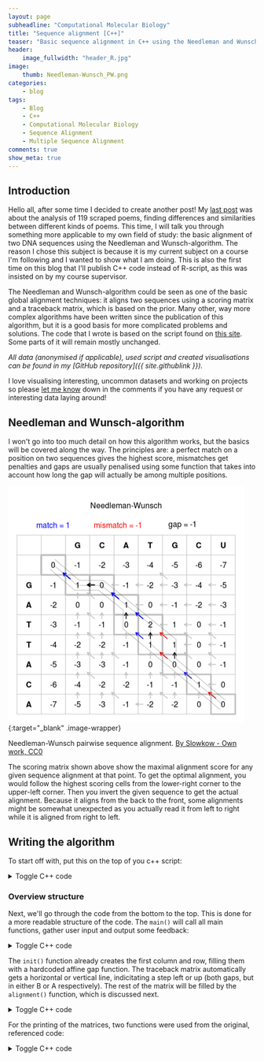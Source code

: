 ```yaml
---
layout: page
subheadline: "Computational Molecular Biology"
title: "Sequence alignment [C++]"
teaser: "Basic sequence alignment in C++ using the Needleman and Wunsch-algorithm."
header:
    image_fullwidth: "header_R.jpg"
image:
    thumb: Needleman-Wunsch_PW.png
categories:
    - blog
tags:
    - Blog
    - C++
    - Computational Molecular Biology
    - Sequence Alignment
    - Multiple Sequence Alignment
comments: true
show_meta: true
---
```



## Introduction

Hello all, after some time I decided to create another post! My [last post](/blog/Poetry/) was about the analysis of 119 scraped poems, finding differences and similarities between different kinds of poems. This time, I will talk you through something more applicable to my own field of study: the basic alignment of two DNA sequences using the Needleman and Wunsch-algorithm. The reason I chose this subject is because it is my current subject on a course I'm following and I wanted to show what I am doing.
This is also the first time on this blog that I'll publish C++ code instead of R-script, as this was insisted on by my course supervisor.

The Needleman and Wunsch-algorithm could be seen as one of the basic global alignment techniques: it aligns two sequences using a scoring matrix and a traceback matrix, which is based on the prior. Many other, way more complex algorithms have been written since the publication of this algorithm, but it is a good basis for more complicated problems and solutions. The code that I wrote is based on the script found on [this site](http://www.rolfmuertter.com/code/nw.php). Some parts of it will remain mostly unchanged.

*All data (anonymised if applicable), used script and created visualisations can be found in my [GitHub repository]({{ site.githublink }}).*

I love visualising interesting, uncommon datasets and working on projects so please [let me know](#disqus_thread) down in the comments if you have any request or interesting data laying around!

## Needleman and Wunsch-algorithm

I won't go into too much detail on how this algorithm works, but the basics will be covered along the way.
The principles are: a perfect match on a position on two sequences gives the highest score, mismatches get penalties and gaps are usually penalised using some function that takes into account how long the gap will actually be among multiple positions.

![Image not found!](/images/Cpp/2018-03-21_Needleman-Wunsch_pairwise_sequence_alignment.png){:target="_blank" .image-wrapper}
    
<p class="image-caption">Needleman-Wunsch pairwise sequence alignment. <a href="https://commons.wikimedia.org/w/index.php?curid=31963972">By Slowkow - Own work, CC0</a></p>

The scoring matrix shown above show the maximal alignment score for any given sequence alignment at that point. To get the optimal alignment, you would follow the highest scoring cells from the lower-right corner to the upper-left corner. Then you invert the given sequence to get the actual alignment. Because it aligns from the back to the front, some alignments might be somewhat unexpected as you actually read it from left to right while it is aligned from right to left.

## Writing the algorithm

To start off with, put this on the top of you c++ script:

<details>
  <summary class="summary">Toggle C++ code</summary>
  <div markdown="1">
```cpp
#include <iostream>
#include <fstream>
#include <string>
#include <cmath>
#include <algorithm>
#include <time.h>

using namespace std;
```
  </div>
</details>

Some functions will need these to be executed.

### Scoring methods

First things first, we'll determine the scoring method that will be used. This will be done by using a substitution scoring matrix in which all possible combinations are given a certain score:

|         |  C  |  T  |  A  |  G  |
|:-------:|:---:|:---:|:---:|:---:|
|  **C**  |  5  |  -2 |  -5 |  -5 |
|  **T**  |  -2 |  5  |  -5 |  -5 |
|  **A**  |  -5 |  -5 |  5  |  -2 |
|  **G**  |  -5 |  -5 |  -2 |  5  |

The reason for the -2 in A-G and C-T matching is because purine-purine (A/G) and pyrimidine-pyrimidine (C/T) mutations are biologically seen more common than other mutations. In combination with the affine gap function, the algorithm might prefer a longer gap over a gap interrupted by one of these mutations.

The gap penalty will be calculated by the function ```gap_affinity()```, which defines an "affine gap penalty": the initial gap penalty will be higher with every directly following gap receiving a lower penalty. This ensures the algorithm to favor longer gaps over multiple singular gaps, which is also biologically seen more realistic.

<details>
  <summary class="summary">Toggle C++ code</summary>
  <div markdown="1">
```cpp
int gap_affinity (int gap, int gap_ext, int& length){
    int gap_aff = gap + (gap_ext * length);

    return gap_aff;
}
```
  </div>
</details>

### Overview structure

Next, we'll go through the code from the bottom to the top. This is done for a more readable structure of the code.
The ```main()``` will call all main functions, gather user input and output some feedback:

<details>
  <summary class="summary">Toggle C++ code</summary>
  <div markdown="1">
```cpp
int main (int argc, char** argv){
    string A, B; // sequence to be aligned A and B
    string A_al, B_al = ""; // aligned sequence A and B
    bool print_mat; // whether to print matrices etc or just the aligned sequence
    bool print_align; // if alignments should be printed
    int align_nuc = 150; // amount of nucleotides per row
    int a = 5; // match
    int b = -2; // purine-purine / pyrimidine-pyrimidine
    int c = -5; // mismatch
    int gap = 2; // initial gap penalty. Gap penalty is lower than mismatch: two sequences from same species assumed.
    float gap_ext = 1; // bigger gap penalties for affine gap penalty
    string line; // reading in data
      
    // User interface
    cout << endl << "Print matrices? [0/1]" << endl;
    cin >> print_mat;
    cout << "Print alignments? [0/1]" << endl;
    cin >> print_align;
    cout << "Nucleotides per row? (150 recommended)" << endl;
    cin >> align_nuc;

    cout << "==============================" << endl;

    // Read in the alignments
    ifstream myfile ("sequences.txt");
    if (myfile.is_open()){
        getline (myfile,line);
        A = line;
        A.erase( A.end()-1 ); // remove whitespace at end
        getline (myfile,line);
        B = line;
        myfile.close();
    }else{
        cout << "Unable to open file";
        return 1;
    }

    // Run the alignment script
    int A_n = A.length();
    int B_n = B.length();

    NW (A, B, A_al, B_al, A_n, B_n, a, b, c, gap, gap_ext, print_align, print_mat, align_nuc);

    // Output parameters
    cout << endl << "Used parameters:" << endl;
    cout << "Match = " << a << endl;
    cout << "Mismatch = " << c << endl;
    cout << "Purine/purine or pyrimidine/pyrimidine = " << b << endl;
    cout << "Gap = -" << gap << endl;
    cout << "Extended gap = -" << gap_ext << endl;

    return 0;
}
```
  </div>
</details>

As you can see, several variables are initialised and the sequences A and B will be read in from a file called "*sequences.txt*". ```NW()``` is the algorithm which will align the sequences. Let's head to this function and see what it does!

First, the required matrices are created and then initialised by ```init()```. The horizontal axis will cover sequence A and the vertical axis sequence B. After this, the ```alignment()``` function will actually align the two sequences *from the back to the front*: this will sometimes result in a somewhat counterintuitive global alignment. The execution time is being calculated for evaluation purposes, but can easily be skipped by editing it yourself. 

After the calculations, the matrices and alignment are optionally printed and the results are exported together with the used parameters. Some print/export operations are not written in a seperate function and the reason is quite simple: I sadly didn't have the time to convert them in a function.

Printing of the alignment is done using a more biologically relevant method: nucleotides *n* through *n+align_nuc* of aligned sequences A and B are printed below each other iteratively, giving more insight in the alignment.

<details>
  <summary class="summary">Toggle C++ code</summary>
  <div markdown="1">
```cpp
// Initiate matrices, align and export
int** NW (string A, string B, string& A_al, string& B_al, int A_n, int B_n, int a, int b, int c, int gap, int gap_ext, bool print_align, bool print_mat, int align_nuc){
    // Create alignment matrix
    int** M = new int* [B_n+1];
    for( int i = 0; i <= B_n; i++ ){
        M[i] = new int [A_n+1];
    }

    // Create traceback matrix
    char** M_tb = new char* [B_n+1];
    for( int i = 0; i <= B_n; i++ ){
        M_tb[i] = new char [A_n+1];
    }

    clock_t t; // for timing execution
    t = clock(); // get time of start

    // Initialize traceback and F matrix (fill in first row and column)
    init (M, M_tb, A_n, B_n, gap, gap_ext);


    // Create alignment
    alignment (M, M_tb, A, B, A_al, B_al, A_n, B_n, a, b, c, gap, gap_ext);

    t = clock() - t; // get time when finished
    int score = M[B_n][A_n]; // get alignment score

    if(print_mat == 1){
        print_mtx(M, A, B, A_n, B_n);
        print_tb(M_tb, A, B, A_n, B_n);
    }

    if(print_align == 1){
        cout << endl << "Alignments:" << endl;
        int start = 0; // start of new line for printing alignments
        int cntr = 0; // iterator for printing alignments
        int Al_n = A_al.length(); // length of alignment
        do{
            cout << start+1 << " A: ";
            for (cntr = start; cntr < start+align_nuc; cntr++){
                if(cntr < Al_n){
                    cout << A_al[cntr];
                }else{
                    break;
                }
            }
            cout << " " << cntr << endl << start+1 << " B: ";
            for (cntr = start; cntr < start+align_nuc; cntr++){
                if(cntr < Al_n){
                    cout << B_al[cntr];
                }else{
                    break;
                }
            }
            cout << " " << cntr << endl << endl;
            start += align_nuc;
        }while(start <= Al_n);
    }

    // Show score and runtime
    cout << "Alignment score: " << score << endl;
    cout << "Alignment took " << t << "clicks (" << (t)/CLOCKS_PER_SEC << "seconds).\n";

    // Export alignment to file
    cout << "Exporting results..." << endl;
    ofstream myfile;
    myfile.open ("alignment.txt");
    myfile << "Used parameters:\n";
    myfile << "Match = " << a << "\n";
    myfile << "Mismatch = " << c << "\n";
    myfile << "Purine/purine or pyrimidine/pyrimidine = " << b << "\n";
    myfile << "Gap = -" << gap << "\n";
    myfile << "Extended gap = -" << gap_ext << "\n";
    myfile << "Average elapsed time = " << t << " - " << (t)/CLOCKS_PER_SEC << " [clicks - seconds]." << endl << endl;
    myfile << "Input A:\n" << A << "\n";
    myfile << "Input B:\n" << B << "\n";
    myfile << "\nAlignment:\n";
    int start = 0; // start of new line for printing alignments
    int cntr = 0; // iterator for printing alignments
    int Al_n = A_al.length(); // length of alignment
    do{
        myfile << start+1 << " A: ";
        for (cntr = start; cntr < start+align_nuc; cntr++){
            if(cntr < Al_n){
                myfile << A_al[cntr];
            }else{
                break;
            }
        }
        myfile << " " << cntr << "\n" << start+1 << " B: ";
        for (cntr = start; cntr < start+align_nuc; cntr++){
            if(cntr < Al_n){
                myfile << B_al[cntr];
            }else{
                break;
            }
        }
        myfile << " " << cntr << "\n\n";
        start += align_nuc;
    }while(start <= Al_n);
    myfile << "Alignment score: " << score << "\n";
    myfile.close();

    // Export scoring matrix to file
    myfile.open ("mtx_scoring.txt");
    myfile << "-\t-\t";
    for( int j = 0; j < A_n; j++ ){
        myfile << A[j] << "\t";
    }
    myfile << "\n-\t";
    for( int i = 0; i <= B_n; i++ ){
        int j = 0;
        if( i > 0){
            myfile << B[i-1] << "\t";
        }
        do{
            myfile << M[i][j] << "\t";
            j++;
        }while(j < A_n);
        myfile << M[i][j] << "\n";
    }
    myfile.close();

    // Export traceback matrix to file
    myfile.open ("mtx_trace.txt");
    myfile << "-\t-\t";
    for( int j = 0; j < A_n; j++ ){
        myfile << A[j] << "\t";
    }
    myfile << "\n-\t";
    for( int i = 0; i <= B_n; i++ ){
        int j = 0;
        if( i > 0){
            myfile << B[i-1] << "\t";
        }
        do{
            myfile << M_tb[i][j] << "\t";
            j++;
        }while(j < A_n);
        myfile << M_tb[i][j] << "\n";
    }
    myfile.close();
    cout << "Results exported!" << endl;

    // Free memory
    for( int i = 0; i <= B_n; i++ )  delete M[i];
    delete[] M;
    for( int i = 0; i <= B_n; i++ )  delete M_tb[i];
    delete[] M_tb;

    return 0;
}
```
  </div>
</details>

The ```init()``` function already creates the first column and row, filling them with a hardcoded affine gap function. The traceback matrix automatically gets a horizontal or vertical line, indicitating a step left or up (both gaps, but in either B or A respectively). The rest of the matrix will be filled by the ```alignment()``` function, which is discussed next.

<details>
  <summary class="summary">Toggle C++ code</summary>
  <div markdown="1">
```cpp
// Initialise scoring matrix with first row and column
void  init (int** M, char** M_tb, int A_n, int B_n, int gap, int gap_ext){
    M[0][0] =  0;
    M_tb[0][0] = 'n';

    int i=0, j=0;

    for( j = 1; j <= A_n; j++ ){
        M[0][j] = - ( gap + ( gap_ext * (j - 1) ) ); // manually apply affine gap
        M_tb[0][j] =  '-';
    }
    for( i = 1; i <= B_n; i++ ){
        M[i][0] = - ( gap + ( gap_ext * (i - 1) ) ); // manually apply affine gap
        M_tb[i][0] =  '|';
    }
}
```
  </div>
</details>

### Aligning the sequences

The alignment is made by the function ```alignment()```, which also takes the gap penalty as variable to feed into the affine gap function. First, the algorithm scores all possible alignment possibilities in the scoring matrix using the substitution scoring matrix. Secondly, the traceback matrix is created, based on the scoring matrix: From the lower-right corner, the highest scoring cell directly above, diagonally left or left indicates the next step in the alignment up to the upper left corner. This will lead to the final, most optimal global alignment. Lastly, the traceback matrix is used to create the *backward* alignments: it follows the traceback along the highest scoring cells from the lower-right corner to the upper-right corner, introducing gaps in sequence A or B when not going diagonal.

<details>
  <summary class="summary">Toggle C++ code</summary>
  <div markdown="1">
```cpp
// Needleman and Wunsch algorithm
int alignment (int** M, char** M_tb, string A, string B, string& A_al, string& B_al, int A_n, int B_n, int a, int b, int c, int gap, int gap_ext){
    int x = 0, y = 0;
    int scU, scD, scL; // scores for respectively cell above, diagonal and left
    char ptr, nuc;
    int i = 0, j = 0;
    int length = 0; // initial gap length

    // create substitution scoring matrix
    const int  s[4][4] =   {
                            { a, b, c, c },
                            { b, a, c, c },
                            { c, c, a, b },
                            { c, c, b, a }
                           };

    for( i = 1; i <= B_n; i++ ){
        for( j = 1; j <= A_n; j++ ){
            nuc = A[j-1];

            switch( nuc )
            {
                case 'C':  x = 0;  break;
                case 'T':  x = 1;  break;
                case 'A':  x = 2;  break;
                case 'G':  x = 3;
            }

            nuc = B[i-1];

            switch( nuc )
            {
                case 'C':  y = 0;  break;
                case 'T':  y = 1;  break;
                case 'A':  y = 2;  break;
                case 'G':  y = 3;
            }

            scU = M[i-1][j] - gap_affinity(gap, gap_ext, length); // get score if trace would go up
            scD = M[i-1][j-1] + s[x][y]; // get score if trace would go diagonal
            scL = M[i][j-1] - gap_affinity(gap, gap_ext, length); // get score if trace would go left

            M[i][j] = max_score (scU, scD, scL, &ptr, length); // get max score for current optimal global alignment

            M_tb[i][j] = ptr;
        }
    }
    i--; j--;

    while( i > 0 || j > 0 ){
        switch( M_tb[i][j] )
        {
            case '|' :      A_al += '-';
                            B_al += B[i-1];
                            i--;
                            break;

            case '\\':      A_al += A[j-1];
                            B_al += B[i-1];
                            i--;  j--;
                            break;

            case '-' :      A_al += A[j-1];
                            B_al += '-';
                            j--;
        }
    }

    reverse( A_al.begin(), A_al.end() );
    reverse( B_al.begin(), B_al.end() );

    return  0 ;
}
```
  </div>
</details>

For the printing of the matrices, two functions were used from the original, referenced code:

<details>
  <summary class="summary">Toggle C++ code</summary>
  <div markdown="1">
```cpp
// Print the scoring matrix
void  print_mtx (int** M, string A, string B, int A_n, int B_n){
    cout << "        ";
    for( int j = 0; j < A_n; j++ ){
        cout << A[j] << "   ";
    }
    cout << "\n  ";

    for( int i = 0; i <= B_n; i++ ){
        if( i > 0 ){
            cout << B[i-1] << " ";
        }
        for( int j = 0; j <= A_n; j++ ){
            cout.width( 3 );
            cout << M[i][j] << " ";
        }
        cout << endl;
    }
    cout << endl;
}

// Print the traceback matrix
void  print_tb (char** M_tb, string A, string B, int A_n, int B_n){
    cout << "        ";
    for( int j = 0; j < A_n; j++ ){
        cout << A[j] << "   ";
    }
    cout << "\n  ";

    for( int i = 0; i <= B_n; i++ ){
        if( i > 0 ){
            cout << B[i-1] << " ";
        }
        for( int j = 0; j <= A_n; j++ ){
            cout.width( 3 );
            cout << M_tb[i][j] << " ";
        }
        cout << endl;
    }
    cout << endl;
}
```
  </div>
</details>

This concludes all the necessary code for this script. The choice to export your files and time the execution duration is yours and the code for this is easily rewritten/deleted! This script can only be used for pairwise alignments, but stay tuned for an adaption of this script for a Multiple Sequence Alignment (MSA)!

*For the complete script, please see my [GitHub repository]({{ site.githublink }})*.
